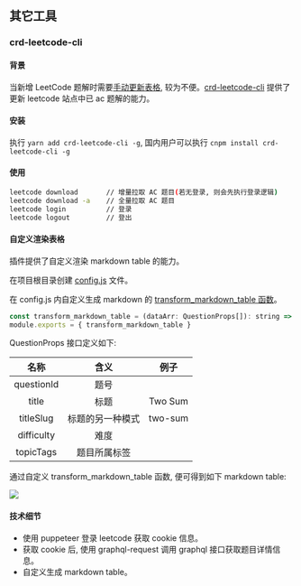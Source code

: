 <!--
abbrlink: 292h2c5k
-->

## 其它工具

### crd-leetcode-cli

#### 背景

当新增 LeetCode 题解时需要[手动更新表格](https://github.com/MuYunyun/blog/blob/main/LeetCode/README.md), 较为不便。[crd-leetcode-cli](https://github.com/MuYunyun/create-react-doc/tree/main/packages/leetcode-cli) 提供了更新 leetcode 站点中已 ac 题解的能力。

#### 安装

执行 `yarn add crd-leetcode-cli -g`, 国内用户可以执行 `cnpm install crd-leetcode-cli -g`

#### 使用

```bash
leetcode download       // 增量拉取 AC 题目(若无登录, 则会先执行登录逻辑)
leetcode download -a    // 全量拉取 AC 题目
leetcode login          // 登录
leetcode logout         // 登出
```

#### 自定义渲染表格

插件提供了自定义渲染 markdown table 的能力。

在项目根目录创建 [config.js](https://github.com/MuYunyun/blog/blob/main/config.js) 文件。

在 config.js 内自定义生成 markdown 的 [transform_markdown_table 函数](https://github.com/MuYunyun/blog/blob/main/config.js#L5-L22)。

```js
const transform_markdown_table = (dataArr: QuestionProps[]): string => {}
module.exports = { transform_markdown_table }
```

QuestionProps 接口定义如下:

|    名称    |       含义       |  例子   |
| :--------: | :--------------: | :-----: |
| questionId |       题号       |         |
|   title    |       标题       | Two Sum |
| titleSlug  | 标题的另一种模式 | two-sum |
| difficulty |       难度       |         |
| topicTags  |   题目所属标签   |         |

通过自定义 transform_markdown_table 函数, 便可得到如下 markdown table:

![](http://with.muyunyun.cn/1938e43a45410090e8486e495e6d9fee.jpg)

#### 技术细节

* 使用 puppeteer 登录 leetcode 获取 cookie 信息。
* 获取 cookie 后, 使用 graphql-request 调用 graphql 接口获取题目详情信息。
* 自定义生成 markdown table。